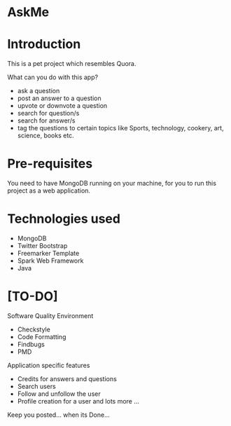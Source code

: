 AskMe
=====

Introduction
============
This is a pet project which resembles Quora.

What can you do with this app?
- ask a question
- post an answer to a question
- upvote or downvote a question
- search for question/s
- search for answer/s
- tag the questions to certain topics like
  Sports, technology, cookery, art, science, books etc.

Pre-requisites
==============
You need to have MongoDB running on your machine, for you
to run this project as a web application.

Technologies used
=================
- MongoDB
- Twitter Bootstrap
- Freemarker Template
- Spark Web Framework
- Java

[TO-DO]
=====
Software Quality Environment
- Checkstyle
- Code Formatting
- Findbugs
- PMD

Application specific features
- Credits for answers and questions
- Search users
- Follow and unfollow the user
- Profile creation for a user
and lots more ...

Keep you posted... 
when its Done... 
